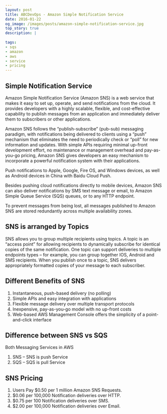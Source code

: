```yaml
---
layout: post
title: ABCDevOps - Amazon Simple Notification Service
date: 2016-01-22
og_image: /images/posts/amazon-simple-notification-service.jpg
top_story: true
description: |
  
tags:
- sqs
- amazon
- aws
- service
- pricing
---
```


## Simple Notification Service

Amazon Simple Notification Service (Amazon SNS) is a web service that makes it easy to set up, operate, and send notifications from the cloud. It provides developers with a highly scalable, flexible, and cost-effective capability to publish messages from an application and immediately deliver them to subscribers or other applications.

Amazon SNS follows the “publish-subscribe” (pub-sub) messaging paradigm, with notifications being delivered to clients using a “push” mechanism that eliminates the need to periodically check or “poll” for new information and updates. With simple APIs requiring minimal up-front development effort, no maintenance or management overhead and pay-as-you-go pricing, Amazon SNS gives developers an easy mechanism to incorporate a powerful notification system with their applications.

Push notifications to Apple, Google, Fire OS, and Windows devices, as well as Android devices in China with Baidu Cloud Push.

Besides pushing cloud notifications directly to mobile devices, Amazon SNS can also deliver notifications by SMS text message or email, to Amazon Simple Queue Service (SQS) queues, or to any HTTP endpoint.

To prevent messages from being lost, all messages published to Amazon SNS are stored redundantly across multiple availability zones.

## SNS is arranged by Topics

SNS allows you to group multiple recipients using topics. A topic is an “access point” for allowing recipients to dynamically subscribe for identical copies of the same notification. One topic can support deliveries to multiple endpoints types – for example, you can group together IOS, Android and SMS recipients. When you publish once to a topic, SNS delivers appropriately formatted copies of your message to each subscriber.

Different Benefits of SNS
---
  1. Instantaneous, push-based delivery (no polling)
  2. Simple APIs and easy integration with applications
3. Flexible message delivery over multiple transport protocols
4. Inexpensive, pay-as-you-go model with no up-front costs
5. Web-based AWS Management Console offers the simplicity of a point-and-click interface

Difference between SNS vs SQS
---
Both Messaging Services in AWS
1. SNS – SNS is push Service
2. SQS – SQS is pull Service

SNS Pricing
---
1. Users Pay $0.50 per 1 million Amazon SNS Requests.
2. $0.06 per 100,000 Notification deliveries over HTTP.
3. $0.75 per 100 Notification deliveries over SMS.
4. $2.00 per 100,000 Notification deliveries over Email.





